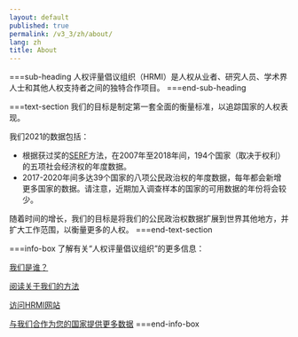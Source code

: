 ```yaml
---
layout: default
published: true
permalink: /v3_3/zh/about/
lang: zh
title: About
---
```


===sub-heading
人权评量倡议组织（HRMI）是人权从业者、研究人员、学术界人士和其他人权支持者之间的独特合作项目。
===end-sub-heading

===text-section
我们的目标是制定第一套全面的衡量标准，以追踪国家的人权表现。

我们2021的数据包括：
* 根据获过奖的<a href="https://serfindex.uconn.edu/" target="_blank">SERF</a>方法，在2007年至2018年间，194个国家（取决于权利）的五项社会经济权的年度数据。
* 2017-2020年间多达39个国家的八项公民政治权的年度数据，每年都会新增更多国家的数据。请注意，近期加入调查样本的国家的可用数据的年份将会较少。

随着时间的增长，我们的目标是将我们的公民政治权数据扩展到世界其他地方，并扩大工作范围，以衡量更多的人权。
===end-text-section

===info-box
了解有关“人权评量倡议组织”的更多信息：

<a href="https://humanrightsmeasurement.org/zh/about-hrmi/%e5%9b%a2%e9%98%9f/" target="_blank">我们是谁？</a>

<a href="https://humanrightsmeasurement.org/zh/%e6%96%b9%e6%b3%95/%e6%a6%82%e8%a7%88/" target="_blank">阅读关于我们的方法</a>

<a href="https://humanrightsmeasurement.org/zh/" target="_blank">访问HRMI网站</a>

<a href="https://humanrightsmeasurement.org/do-you-want-hrmi-human-rights-scores-for-your-country/" target="_blank">与我们合作为您的国家提供更多数据</a>
===end-info-box
